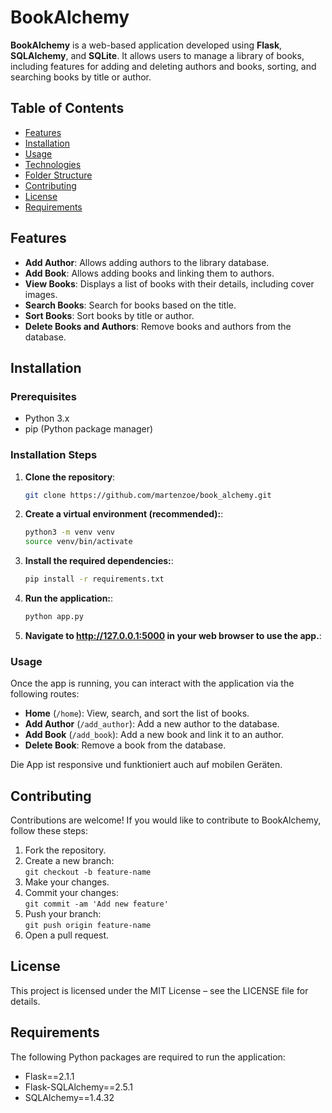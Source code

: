 # BookAlchemy

**BookAlchemy** is a web-based application developed using **Flask**, **SQLAlchemy**, and **SQLite**. It allows users to manage a library of books, including features for adding and deleting authors and books, sorting, and searching books by title or author.

## Table of Contents

- [Features](#features)
- [Installation](#installation)
- [Usage](#usage)
- [Technologies](#technologies)
- [Folder Structure](#folder-structure)
- [Contributing](#contributing)
- [License](#license)
- [Requirements](#requirements)

## Features

- **Add Author**: Allows adding authors to the library database.
- **Add Book**: Allows adding books and linking them to authors.
- **View Books**: Displays a list of books with their details, including cover images.
- **Search Books**: Search for books based on the title.
- **Sort Books**: Sort books by title or author.
- **Delete Books and Authors**: Remove books and authors from the database.

## Installation

### Prerequisites

- Python 3.x
- pip (Python package manager)

### Installation Steps

1. **Clone the repository**:

   ```bash
   git clone https://github.com/martenzoe/book_alchemy.git


2. **Create a virtual environment (recommended):**:

   ```bash
   python3 -m venv venv
   source venv/bin/activate

3. **Install the required dependencies:**:

   ```bash
   pip install -r requirements.txt
   
4. **Run the application:**:

   ```bash
   python app.py

5. **Navigate to http://127.0.0.1:5000 in your web browser to use the app.**:


### Usage

Once the app is running, you can interact with the application via the following routes:
- **Home** (`/home`): View, search, and sort the list of books.
- **Add Author** (`/add_author`): Add a new author to the database.
- **Add Book** (`/add_book`): Add a new book and link it to an author.
- **Delete Book**: Remove a book from the database.

Die App ist responsive und funktioniert auch auf mobilen Geräten.


## Contributing

Contributions are welcome! If you would like to contribute to BookAlchemy, follow these steps:
1. Fork the repository.
2. Create a new branch:  
   `git checkout -b feature-name`
3. Make your changes.
4. Commit your changes:  
   `git commit -am 'Add new feature'`
5. Push your branch:  
   `git push origin feature-name`
6. Open a pull request.


## License
This project is licensed under the MIT License – see the LICENSE file for details.

## Requirements
The following Python packages are required to run the application:

- Flask==2.1.1
- Flask-SQLAlchemy==2.5.1
- SQLAlchemy==1.4.32


